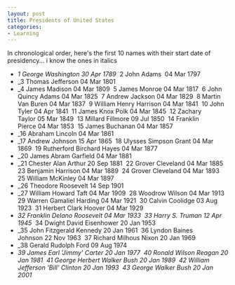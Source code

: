 ```yaml
---
layout: post
title: Presidents of United States
categories:
- Learning
---
```



In chronological order, here's the first 10 names with their start date of presidency... i know the ones in italics
- _1 George Washington 30 Apr 1789_  2 John Adams  04 Mar 1797 
- _3 Thomas Jefferson 04 Mar 1801 
- _4 James Madison 04 Mar 1809  5 James Monroe 04 Mar 1817  6 John Quincy Adams 04 Mar 1825  7 Andrew Jackson 04 Mar 1829  8 Martin Van Buren 04 Mar 1837  9 William Henry Harrison 04 Mar 1841  10 John Tyler 04 Apr 1841  11 James Knox Polk 04 Mar 1845  12 Zachary Taylor 05 Mar 1849  13 Millard Fillmore 09 Jul 1850  14 Franklin Pierce 04 Mar 1853  15 James Buchanan 04 Mar 1857 
- _16 Abraham Lincoln 04 Mar 1861 
- _17 Andrew Johnson 15 Apr 1865  18 Ulysses Simpson Grant 04 Mar 1869  19 Rutherford Birchard Hayes 04 Mar 1877 
- _20 James Abram Garfield 04 Mar 1881 
- _21 Chester Alan Arthur 20 Sep 1881  22 Grover Cleveland 04 Mar 1885  23 Benjamin Harrison 04 Mar 1889  24 Grover Cleveland 04 Mar 1893  25 William McKinley 04 Mar 1897 
- _26 Theodore Roosevelt 14 Sep 1901 
- _27 William Howard Taft 04 Mar 1909  28 Woodrow Wilson 04 Mar 1913  29 Warren Gamaliel Harding 04 Mar 1921  30 Calvin Coolidge 03 Aug 1923  31 Herbert Clark Hoover 04 Mar 1929 
- _32 Franklin Delano Roosevelt 04 Mar 1933  33 Harry S. Truman 12 Apr 1945_  34 Dwight David Eisenhower 20 Jan 1953 
- _35 John Fitzgerald Kennedy 20 Jan 1961  36 Lyndon Baines Johnson 22 Nov 1963  37 Richard Milhous Nixon 20 Jan 1969 
- _38 Gerald Rudolph Ford 09 Aug 1974 
- _39 James Earl 'Jimmy' Carter 20 Jan 1977  40 Ronald Wilson Reagan 20 Jan 1981  41 George Herbert Walker Bush 20 Jan 1989  42 William Jefferson 'Bill' Clinton 20 Jan 1993  43 George Walker Bush 20 Jan 2001_
